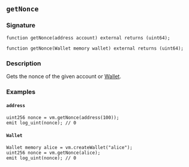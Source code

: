 ## `getNonce`

### Signature

```solidity
function getNonce(address account) external returns (uint64);
```

```solidity
function getNonce(Wallet memory wallet) external returns (uint64);
```

### Description

Gets the nonce of the given account or [Wallet](./create-wallet.md).

### Examples

#### `address`
```solidity
uint256 nonce = vm.getNonce(address(100));
emit log_uint(nonce); // 0
```

#### `Wallet`
```solidity
Wallet memory alice = vm.createWallet("alice");
uint256 nonce = vm.getNonce(alice);
emit log_uint(nonce); // 0
```
